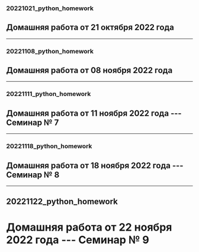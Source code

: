 ### 20221021_python_homework
## Домашняя работа от 21 октября 2022 года
***
### 20221108_python_homework
## Домашняя работа от 08 ноября 2022 года
***
### 20221111_python_homework
## Домашняя работа от 11 ноября 2022 года --- Семинар № 7
***
### 20221118_python_homework
## Домашняя работа от 18 ноября 2022 года --- Семинар № 8
***
## 20221122_python_homework
# Домашняя работа от 22 ноября 2022 года --- Семинар № 9